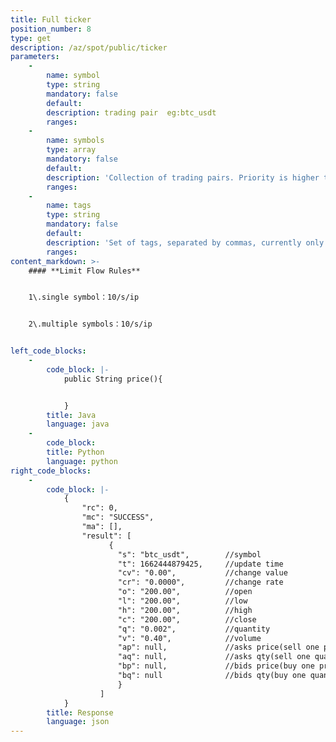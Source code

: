 ```yaml
---
title: Full ticker
position_number: 8
type: get
description: /az/spot/public/ticker
parameters:
    -
        name: symbol
        type: string
        mandatory: false
        default:
        description: trading pair  eg:btc_usdt
        ranges:
    -
        name: symbols
        type: array
        mandatory: false
        default:
        description: 'Collection of trading pairs. Priority is higher than symbol. eg: btc_usdt,eth_usdt'
        ranges:
    -
        name: tags
        type: string
        mandatory: false
        default:
        description: 'Set of tags, separated by commas, currently only supports spot'
        ranges:
content_markdown: >-
    #### **Limit Flow Rules**


    1\.single symbol：10/s/ip


    2\.multiple symbols：10/s/ip


left_code_blocks:
    -
        code_block: |-
            public String price(){


            }
        title: Java
        language: java
    -
        code_block:
        title: Python
        language: python
right_code_blocks:
    -
        code_block: |-
            {
                "rc": 0,
                "mc": "SUCCESS",
                "ma": [],
                "result": [
                      {
                        "s": "btc_usdt",        //symbol
                        "t": 1662444879425,     //update time
                        "cv": "0.00",           //change value
                        "cr": "0.0000",         //change rate
                        "o": "200.00",          //open
                        "l": "200.00",          //low
                        "h": "200.00",          //high
                        "c": "200.00",          //close
                        "q": "0.002",           //quantity
                        "v": "0.40",            //volume
                        "ap": null,             //asks price(sell one price)
                        "aq": null,             //asks qty(sell one quantity)
                        "bp": null,             //bids price(buy one price)
                        "bq": null              //bids qty(buy one quantity)
                        }
                    ]
            }
        title: Response
        language: json
---
```

